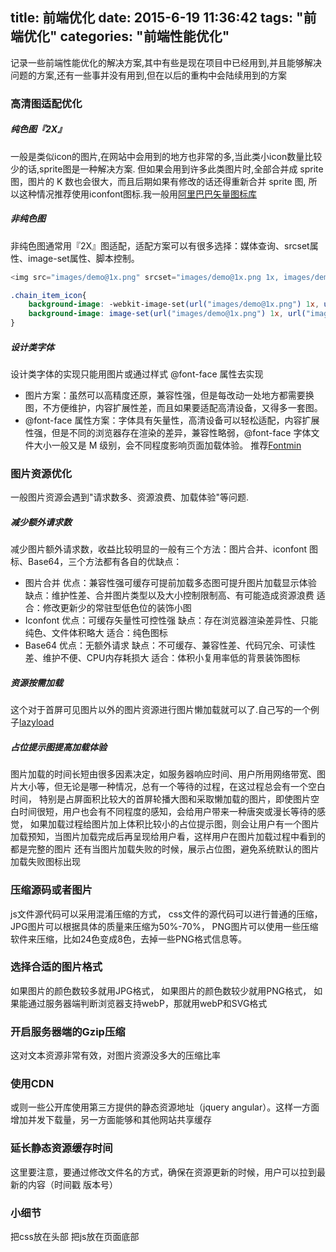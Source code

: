 title: 前端优化
date: 2015-6-19 11:36:42
tags: "前端优化"
categories: "前端性能优化"
---
记录一些前端性能优化的解决方案,其中有些是现在项目中已经用到,并且能够解决问题的方案,还有一些事并没有用到,但在以后的重构中会陆续用到的方案
<!-- more -->
### 高清图适配优化
##### 纯色图『2X』
一般是类似icon的图片,在网站中会用到的地方也非常的多,当此类小icon数量比较少的话,sprite图是一种解决方案.
但如果会用到许多此类图片时,全部合并成 sprite 图，图片的 K 数也会很大，而且后期如果有修改的话还得重新合并 sprite 图,
所以这种情况推荐使用iconfont图标.我一般用[阿里巴巴矢量图标库](http://iconfont.cn/)
##### 非纯色图
非纯色图通常用『2X』图适配，适配方案可以有很多选择：媒体查询、srcset属性、image-set属性、脚本控制。
``` javascript
<img src="images/demo@1x.png" srcset="images/demo@1x.png 1x, images/demo@2x.png 2x" alt="">
```
``` css
.chain_item_icon{
    background-image: -webkit-image-set(url("images/demo@1x.png") 1x, url("images/demo@2x.png") 2x);
    background-image: image-set(url("images/demo@1x.png") 1x, url("images/demo@2x.png") 2x);
}
```
##### 设计类字体
设计类字体的实现只能用图片或通过样式 @font-face 属性去实现
* 图片方案：虽然可以高精度还原，兼容性强，但是每改动一处地方都需要换图，不方便维护，内容扩展性差，而且如果要适配高清设备，又得多一套图。
* @font-face 属性方案：字体具有矢量性，高清设备可以轻松适配，内容扩展性强，但是不同的浏览器存在渲染的差异，兼容性略弱，@font-face 字体文件大小一般又是 M 级别，会不同程度影响页面加载体验。
推荐[Fontmin](http://ecomfe.github.io/fontmin/tw#feature)

### 图片资源优化
一般图片资源会遇到"请求数多、资源浪费、加载体验"等问题.
##### 减少额外请求数
减少图片额外请求数，收益比较明显的一般有三个方法：图片合并、iconfont 图标、Base64，三个方法都有各自的优缺点：
* 图片合并
优点：兼容性强可缓存可提前加载多态图可提升图片加载显示体验
缺点：维护性差、合并图片类型以及大小控制限制高、有可能造成资源浪费
适合：修改更新少的常驻型低色位的装饰小图
* Iconfont
优点：可缓存矢量性可控性强
缺点：存在浏览器渲染差异性、只能纯色、文件体积略大
适合：纯色图标
* Base64
优点：无额外请求
缺点：不可缓存、兼容性差、代码冗余、可读性差、维护不便、CPU内存耗损大
适合：体积小复用率低的背景装饰图标
##### 资源按需加载
这个对于首屏可见图片以外的图片资源进行图片懒加载就可以了.自己写的一个例子[lazyload](https://github.com/yangmingkun187/lazyLoad)
##### 占位提示图提高加载体验
图片加载的时间长短由很多因素决定，如服务器响应时间、用户所用网络带宽、图片大小等，但无论是哪一种情况，总有一个等待的过程，在这过程总会有一个空白时间，
特别是占屏面积比较大的首屏轮播大图和采取懒加载的图片，即使图片空白时间很短，用户也会有不同程度的感知，会给用户带来一种唐突或漫长等待的感觉，
如果加载过程给图片加上体积比较小的占位提示图，则会让用户有一个图片加载预知，当图片加载完成后再呈现给用户看，这样用户在图片加载过程中看到的都是完整的图片
还有当图片加载失败的时候，展示占位图，避免系统默认的图片加载失败图标出现

### 压缩源码或者图片
js文件源代码可以采用混淆压缩的方式，
css文件的源代码可以进行普通的压缩，
JPG图片可以根据具体的质量来压缩为50%-70%，
PNG图片可以使用一些压缩软件来压缩，比如24色变成8色，去掉一些PNG格式信息等。

### 选择合适的图片格式
如果图片的颜色数较多就用JPG格式，
如果图片的颜色数较少就用PNG格式，
如果能通过服务器端判断浏览器支持webP，那就用webP和SVG格式

### 开启服务器端的Gzip压缩
这对文本资源非常有效，对图片资源没多大的压缩比率

### 使用CDN
或则一些公开库使用第三方提供的静态资源地址（jquery angular）。这样一方面增加并发下载量，另一方面能够和其他网站共享缓存
### 延长静态资源缓存时间
这里要注意，要通过修改文件名的方式，确保在资源更新的时候，用户可以拉到最新的内容（时间戳 版本号）

### 小细节
把css放在头部  把js放在页面底部
